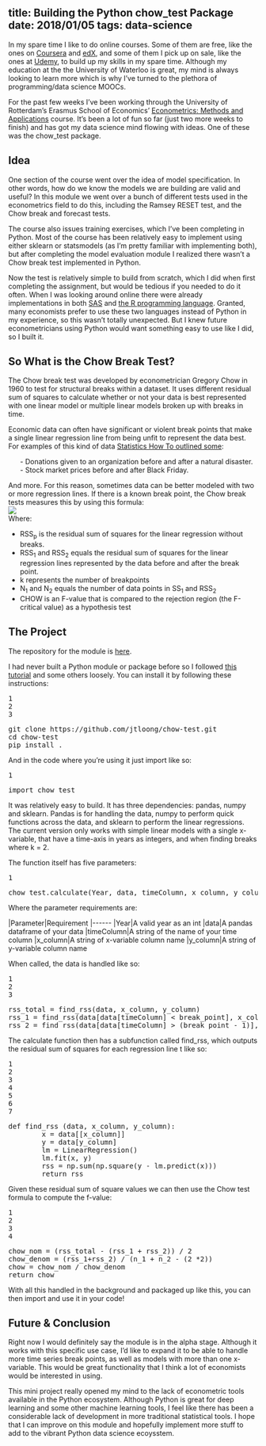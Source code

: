 title: Building the Python chow_test Package
date: 2018/01/05
tags: data-science
---

In my spare time I like to do online courses. Some of them are free, like the ones on [Coursera](https://www.coursera.org/) and [edX](https://www.edx.org/), and some of them I pick up on sale, like the ones at [Udemy](https://www.udemy.com/), to build up my skills in my spare time. Although my education at the the University of Waterloo is great, my mind is always looking to learn more which is why I’ve turned to the plethora of programming/data science MOOCs.

For the past few weeks I’ve been working through the University of Rotterdam’s Erasmus School of Economics’ [Econometrics: Methods and Applications](https://www.coursera.org/learn/erasmus-econometrics/home/info) course. It’s been a lot of fun so far (just two more weeks to finish) and has got my data science mind flowing with ideas. One of these was the chow_test package.

## Idea

One section of the course went over the idea of model specification. In other words, how do we know the models we are building are valid and useful? In this module we went over a bunch of different tests used in the econometrics field to do this, including the Ramsey RESET test, and the Chow break and forecast tests.

The course also issues training exercises, which I’ve been completing in Python. Most of the course has been relatively easy to implement using either sklearn or statsmodels (as I’m pretty familiar with implementing both), but after completing the model evaluation module I realized there wasn’t a Chow break test implemented in Python.

Now the test is relatively simple to build from scratch, which I did when first completing the assignment, but would be tedious if you needed to do it often. When I was looking around online there were already implementations in both [SAS](https://support.sas.com/rnd/app/ets/examples/chow/index.htm) and [the R programming language](https://www.rdocumentation.org/packages/gap/versions/1.1-20/topics/chow.test). Granted, many economists prefer to use these two languages instead of Python in my experience, so this wasn’t totally unexpected. But I knew future econometricians using Python would want something easy to use like I did, so I built it.

## So What is the Chow Break Test?

The Chow break test was developed by econometrician Gregory Chow in 1960 to test for structural breaks within a dataset. It uses different residual sum of squares to calculate whether or not your data is best represented with one linear model or multiple linear models broken up with breaks in time.

Economic data can often have significant or violent break points that make a single linear regression line from being unfit to represent the data best. For examples of this kind of data [Statistics How To outlined some](http://www.statisticshowto.com/chow-test/):

> 
<ul>
- Donations given to an organization before and after a natural disaster.
- Stock market prices before and after Black Friday.
</ul>


And more. For this reason, sometimes data can be better modeled with two or more regression lines. If there is a known break point, the Chow break tests measures this by using this formula:<br/><img src="/2018/01/05/Building-the-Python-chow-test-Package/chow-test-formula.png"/><br/>Where:

- RSS<sub>p</sub> is the residual sum of squares for the linear regression without breaks.
- RSS<sub>1</sub> and RSS<sub>2</sub> equals the residual sum of squares for the linear regression lines represented by the data before and after the break point.
- k represents the number of breakpoints
- N<sub>1</sub> and N<sub>2</sub> equals the number of data points in SS<sub>1</sub> and RSS<sub>2</sub>
- CHOW is an F-value that is compared to the rejection region (the F-critical value) as a hypothesis test

## The Project

The repository for the module is [here](https://github.com/jtloong/chow-test).

I had never built a Python module or package before so I followed [this tutorial](https://python-packaging.readthedocs.io/en/latest/minimal.html) and some others loosely. You can install it by following these instructions:<br/>
<td class="gutter"><pre>1<br/>2<br/>3<br/></pre></td><td class="code"><pre>git clone https://github.com/jtloong/chow-test.git<br/>cd chow-test<br/>pip install .<br/></pre></td>



And in the code where you’re using it just import like so:<br/>
<td class="gutter"><pre>1<br/></pre></td><td class="code"><pre>import chow_test<br/></pre></td>



It was relatively easy to build. It has three dependencies: pandas, numpy and sklearn. Pandas is for handling the data, numpy to perform quick functions across the data, and sklearn to perform the linear regressions. The current version only works with simple linear models with a single x-variable, that have a time-axis in years as integers, and when finding breaks where k = 2.

The function itself has five parameters:<br/>
<td class="gutter"><pre>1<br/></pre></td><td class="code"><pre>chow_test.calculate(Year, data, timeColumn, x_column, y_column)<br/></pre></td>



Where the parameter requirements are:

|Parameter|Requirement
|------
|Year|A valid year as an int
|data|A pandas dataframe of your data
|timeColumn|A string of the name of your time column
|x_column|A string of x-variable column name
|y_column|A string of y-variable column name

When called, the data is handled like so:<br/>
<td class="gutter"><pre>1<br/>2<br/>3<br/></pre></td><td class="code"><pre>rss_total = find_rss(data, x_column, y_column)<br/>rss_1 = find_rss(data[data[timeColumn] &lt; break_point], x_column, y_column)<br/>rss_2 = find_rss(data[data[timeColumn] &gt; (break_point - 1)], x_column, y_column)<br/></pre></td>



The calculate function then has a subfunction called find_rss, which outputs the residual sum of squares for each regression line t like so:<br/>
<td class="gutter"><pre>1<br/>2<br/>3<br/>4<br/>5<br/>6<br/>7<br/></pre></td><td class="code"><pre>def find_rss (data, x_column, y_column):<br/>        x = data[[x_column]]<br/>        y = data[y_column]<br/>        lm = LinearRegression()<br/>        lm.fit(x, y)<br/>        rss = np.sum(np.square(y - lm.predict(x)))<br/>        return rss<br/></pre></td>



Given these residual sum of square values we can then use the Chow test formula to compute the f-value:<br/>
<td class="gutter"><pre>1<br/>2<br/>3<br/>4<br/></pre></td><td class="code"><pre>chow_nom = (rss_total - (rss_1 + rss_2)) / 2<br/>chow_denom = (rss_1+rss_2) / (n_1 + n_2 - (2 *2))<br/>chow = chow_nom / chow_denom<br/>return chow<br/></pre></td>



With all this handled in the background and packaged up like this, you can then import and use it in your code!

## Future & Conclusion

Right now I would definitely say the module is in the alpha stage. Although it works with this specific use case, I’d like to expand it to be able to handle more time series break points, as well as models with more than one x-variable. This would be great functionality that I think a lot of economists would be interested in using.

This mini project really opened my mind to the lack of econometric tools available in the Python ecosystem. Although Python is great for deep learning and some other machine learning tools, I feel like there has been a considerable lack of development in more traditional statistical tools. I hope that I can improve on this module and hopefully implement more stuff to add to the vibrant Python data science ecoysstem.
